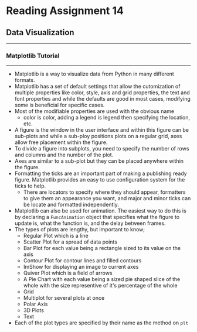 # Reading Assignment 14

## Data Visualization

---

### Matplotlib Tutorial

---

- Matplotlib is a way to visualize data from Python in many different formats.
- Matplotlib has a set of default settings that allow the cutomization of multiple properties like color, style, axis and grid properties, the text and font properties and while the defaults are good in most cases, modifying some is beneficial for specific cases.
- Most of the modifiable properties are used with the obvious name
  - color is color, adding a legend is legend then specifying the location, etc.
- A figure is the window in the user interface and within this figure can be sub-plots and while a sub-ploy positions plots on a regular grid, axes allow free placement within the figure.
- To divide a figure into subplots, you need to specify the number of rows and columns and the number of the plot.
- Axes are similar to a sub-plot but they can be placed anywhere within the figure.
- Formatting the ticks are an important part of making a publishing ready figure. Matplotlib provides an easy to use configuration system for the ticks to help.
  - There are locators to specify where they should appear, formatters to give them an appearance you want, and major and minor ticks can be locate and formatted independently.
- Matplotlib can also be used for animation. The easiest way to do this is by declaring a `FuncAnimation` object that specifies what the figure to update is, what the function is, and the delay between frames.
- The types of plots are lengthy, but important to know;
  - Regular Plot which is a line
  - Scatter Plot for a spread of data points
  - Bar Plot for each value being a rectangle sized to its value on the axis
  - Contour Plot for contour lines and filled contours
  - ImShow for displaying an image to current axes
  - Quiver Plot which is a field of arrows
  - A Pie Chart with each value being a sized pie shaped slice of the whole with the size representive of it's percentage of the whole
  - Grid
  - Multiplot for several plots at once
  - Polar Axis
  - 3D Plots
  - Text
- Each of the plot types are specified by their name as the method on `plt`